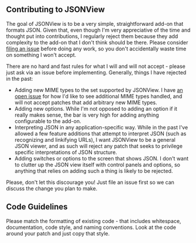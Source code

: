 ## Contributing to JSONView

The goal of JSONView is to be a very simple, straightforward add-on that formats JSON. Given that, even though I'm very appreciative of the time and thought put into contributions, I regularly reject them because they add complexity to the add-on that I don't think should be there. Please consider [filing an issue](https://github.com/bhollis/jsonview/issues) before doing any work, so you don't accidentally waste time on something I won't accept.

There are no hard and fast rules for what I will and will not accept - please just ask via an issue before implementing. Generally, things I have rejected in the past:

- Adding new MIME types to the set supported by JSONView. I have [an open issue](https://github.com/bhollis/jsonview/issues/7) for how I'd like to see additional MIME types handled, and will not accept patches that add arbitrary new MIME types.
- Adding new options. While I'm not opposed to adding an option if it really makes sense, the bar is very high for adding anything configurable to the add-on.
- Interpreting JSON in any application-specific way. While in the past I've allowed a few feature additions that attempt to interpret JSON (such as recognizing and linkifying URLs), I want JSONView to be a general JSON viewer, and as such will reject any patch that seeks to privilege specific interpretations of JSON structure.
- Adding switches or options to the screen that shows JSON. I don't want to clutter up the JSON view itself with control panels and options, so anything that relies on adding such a thing is likely to be rejected.

Please, don't let this discourage you! Just file an issue first so we can discuss the change you plan to make.

## Code Guidelines

Please match the formatting of existing code - that includes whitespace, documentation, code style, and naming conventions. Look at the code around your patch and just copy that style.
